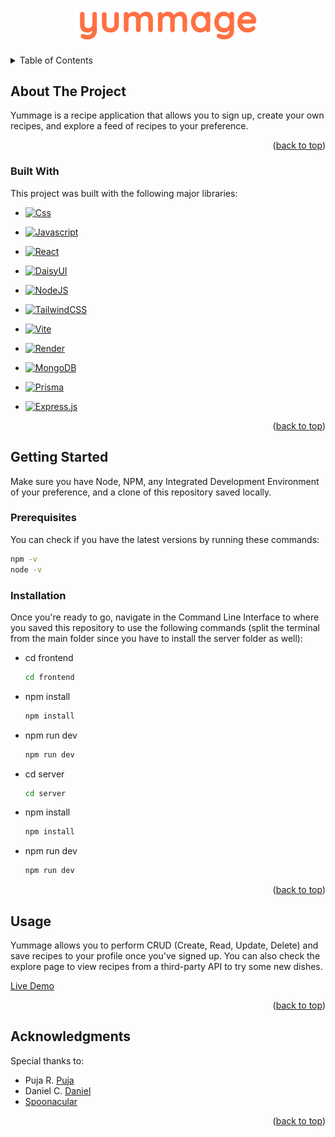 <a name="readme-top"></a>

<!-- PROJECT SHIELDS -->
<!--
*** I'm using markdown "reference style" links for readability.
*** Reference links are enclosed in brackets [ ] instead of parentheses ( ).
*** See the bottom of this document for the declaration of the reference variables
*** for contributors-url, forks-url, etc. This is an optional, concise syntax you may use.
*** https://www.markdownguide.org/basic-syntax/#reference-style-links
-->

<!-- PROJECT LOGO -->
<br />

<div align='center' >
  <img src="frontend/public/yummageLogo.png" width="300px" padding="100px"/>
 </div>
<br />
<!-- TABLE OF CONTENTS -->
<details>
  <summary>Table of Contents</summary>
  <ol>
    <li>
      <a href="#about-the-project">About The Project</a>
      <ul>
        <li><a href="#built-with">Built With</a></li>
      </ul>
    </li>
    <li>
      <a href="#getting-started">Getting Started</a>
      <ul>
        <li><a href="#prerequisites">Prerequisites</a></li>
        <li><a href="#installation">Installation</a></li>
      </ul>
    </li>
    <li><a href="#usage">Usage</a></li>
    <li><a href="#acknowledgments">Acknowledgments</a></li>
  </ol>
</details>


<!-- ABOUT THE PROJECT -->
## About The Project

Yummage is a recipe application that allows you to sign up, create your own recipes, and explore a feed of recipes to your preference.

<p align="right">(<a href="#readme-top">back to top</a>)</p>


### Built With

This project was built with the following major libraries:

* [![Css][Css]][Css-url]

* [![Javascript][Js]][Js-url]
  
* [![React][React.js]][React-url]
  
* [![DaisyUI][DaisyUI]][DaisyUI-url]

* [![NodeJS][NodeJS]][Node-url]

* [![TailwindCSS][TailwindCSS]][Tailwind-url]

* [![Vite][Vite]][Vite-url]

* [![Render][Render]][Render-url]

* [![MongoDB][MongoDB]][Mongo-url]

* [![Prisma][Prisma]][Prisma-url]

* [![Express.js][Express.js]][Express-url]

<p align="right">(<a href="#readme-top">back to top</a>)</p>


## Getting Started

Make sure you have Node, NPM, any Integrated Development Environment of your preference, and a clone of this repository saved locally. 

### Prerequisites

You can check if you have the latest versions by running these commands:

  ```sh
  npm -v
  node -v
  ```

### Installation

 Once you're ready to go, navigate in the Command Line Interface to where you saved this repository to use the following commands (split the terminal from the main folder since you have to install the server folder as well):

* cd frontend
  ```sh
  cd frontend
  ```
* npm install
  ```sh
  npm install
  ```
* npm run dev
  ```sh
  npm run dev
  ```
* cd server
  ```sh
  cd server
  ```
* npm install
  ```sh
  npm install
  ```
* npm run dev
  ```sh
  npm run dev
  ```
<p align="right">(<a href="#readme-top">back to top</a>)</p>


<!-- USAGE EXAMPLES -->
## Usage

Yummage allows you to perform CRUD (Create, Read, Update, Delete) and save recipes to your profile once you've signed up. You can also check the explore page to view recipes from a third-party API to try some new dishes.

<a href='https://yummage.onrender.com'>Live Demo</a>
<p align="right">(<a href="#readme-top">back to top</a>)</p>


<!-- ACKNOWLEDGMENTS -->
## Acknowledgments

Special thanks to:

* Puja R. [Puja](https://github.com/pujaroy280)
* Daniel C. [Daniel](https://github.com/DannyCastle1)
* [Spoonacular](https://spoonacular.com)


<p align="right">(<a href="#readme-top">back to top</a>)</p>


<!-- MARKDOWN LINKS & IMAGES -->
<!-- https://www.markdownguide.org/basic-syntax/#reference-style-links -->
[Css]: https://img.shields.io/badge/css3-%231572B6.svg?style=for-the-badge&logo=css3&logoColor=white
[Css-url]: https://developer.mozilla.org/en-US/docs/Web/CSS
[React.js]: https://img.shields.io/badge/React-20232A?style=for-the-badge&logo=react&logoColor=61DAFB
[React-url]: https://reactjs.org/
[DaisyUI]: https://img.shields.io/badge/daisyui-5A0EF8?style=for-the-badge&logo=daisyui&logoColor=white
[DaisyUI-url]: https://daisyui.com
[Js]: https://img.shields.io/badge/javascript-%23323330.svg?style=for-the-badge&logo=javascript&logoColor=%23F7DF1E
[Js-url]: https://developer.mozilla.org/en-US/docs/Web/JavaScript
[Express.js]: https://img.shields.io/badge/express.js-%23404d59.svg?style=for-the-badge&logo=express&logoColor=%2361DAFB
[Express-url]: https://expressjs.com
[NodeJS]: https://img.shields.io/badge/node.js-6DA55F?style=for-the-badge&logo=node.js&logoColor=white
[Node-url]: https://nodejs.org/en
[TailwindCSS]: https://img.shields.io/badge/tailwindcss-%2338B2AC.svg?style=for-the-badge&logo=tailwind-css&logoColor=white
[Tailwind-url]: https://tailwindcss.com
[Vite]: https://img.shields.io/badge/vite-%23646CFF.svg?style=for-the-badge&logo=vite&logoColor=white
[Vite-url]: https://vitejs.dev
[Render]: https://img.shields.io/badge/Render-%46E3B7.svg?style=for-the-badge&logo=render&logoColor=white
[Render-url]: https://render.com
[MongoDB]: https://img.shields.io/badge/MongoDB-%234ea94b.svg?style=for-the-badge&logo=mongodb&logoColor=white
[Mongo-url]: https://www.mongodb.com
[Prisma]: https://img.shields.io/badge/Prisma-3982CE?style=for-the-badge&logo=Prisma&logoColor=white
[Prisma-url]: https://www.prisma.io

